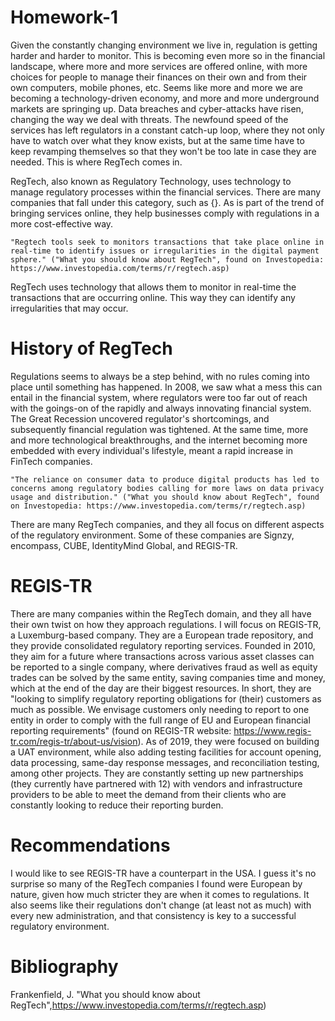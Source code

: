 # Homework-1
Given the constantly changing environment we live in, regulation is getting harder and harder to monitor. This is becoming even more so in the financial landscape, where more and more services are offered online, with more choices for people to manage their finances on their own and from their own computers, mobile phones, etc. Seems like more and more we are becoming a technology-driven economy, and more and more underground markets are springing up. Data breaches and cyber-attacks have risen, changing the way we deal with threats. The newfound speed of the services has left regulators in a constant catch-up loop, where they not only have to watch over what they know exists, but at the same time have to keep revamping themselves so that they won't be too late in case they are needed. This is where RegTech comes in.

RegTech, also known as Regulatory Technology, uses technology to manage regulatory processes within the financial services. There are many companies that fall under this category, such as {}. As is part of the trend of bringing services online, they help businesses comply with regulations in a more cost-effective way. 

    "Regtech tools seek to monitors transactions that take place online in real-time to identify issues or irregularities in the digital payment sphere." ("What you should know about RegTech", found on Investopedia: https://www.investopedia.com/terms/r/regtech.asp)
    
RegTech uses technology that allows them to monitor in real-time the transactions that are occurring online. This way they can identify any irregularities that may occur.

# History of RegTech
Regulations seems to always be a step behind, with no rules coming into place until something has happened. In 2008, we saw what a mess this can entail in the financial system, where regulators were too far out of reach with the goings-on of the rapidly and always innovating financial system. The Great Recession uncovered regulator's shortcomings, and subsequently financial regulation was tightened. At the same time, more and more technological breakthroughs, and the internet becoming more embedded with every individual's lifestyle, meant a rapid increase in FinTech companies. 

    "The reliance on consumer data to produce digital products has led to concerns among regulatory bodies calling for more laws on data privacy usage and distribution." ("What you should know about RegTech", found on Investopedia: https://www.investopedia.com/terms/r/regtech.asp)
    
There are many RegTech companies, and they all focus on different aspects of the regulatory environment. Some of these companies are Signzy, encompass, CUBE, IdentityMind Global, and REGIS-TR.


# REGIS-TR
There are many companies within the RegTech domain, and they all have their own twist on how they approach regulations. I will focus on REGIS-TR, a Luxemburg-based company. They are a European trade repository, and they provide consolidated regulatory reporting services. Founded in 2010, they aim for a future where transactions across various asset classes can be reported to a single company, where derivatives fraud as well as equity trades can be solved by the same entity, saving companies time and money, which at the end of the day are their biggest resources. In short, they are "looking to simplify regulatory reporting obligations for (their) customers as much as possible. We envisage customers only needing to report to one entity in order to comply with the full range of EU and European financial reporting requirements" (found on REGIS-TR website: https://www.regis-tr.com/regis-tr/about-us/vision).
As of 2019, they were focused on building a UAT environment, while also adding testing facilities for account opening, data processing, same-day response messages, and reconciliation testing, among other projects. They are constantly setting up new partnerships (they currently have partnered with 12) with vendors and infrastructure providers to be able to meet the demand from their clients who are constantly looking to reduce their reporting burden. 

# Recommendations
I would like to see REGIS-TR have a counterpart in the USA. I guess it's no surprise so many of the RegTech companies I found were European by nature, given how much stricter they are when it comes to regulations. It also seems like their regulations don't change (at least not as much) with every new administration, and that consistency is key to a successful regulatory environment.


# Bibliography

Frankenfield, J. "What you should know about RegTech",https://www.investopedia.com/terms/r/regtech.asp)
